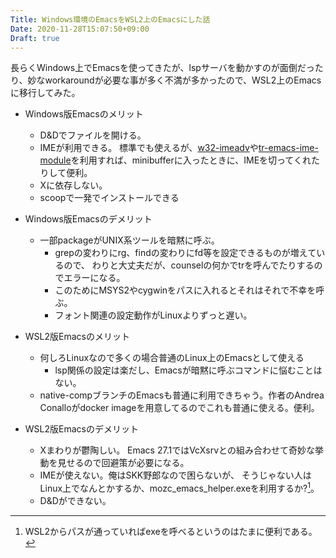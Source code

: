 ```yaml
---
Title: Windows環境のEmacsをWSL2上のEmacsにした話
Date: 2020-11-28T15:07:50+09:00
Draft: true
---
```


長らくWindows上でEmacsを使ってきたが、lspサーバを動かすのが面倒だったり、妙なworkaroundが必要な事が多く不満が多かったので、WSL2上のEmacsに移行してみた。

- Windows版Emacsのメリット
  - D&Dでファイルを開ける。
  - IMEが利用できる。
    標準でも使えるが、[w32-imeadv](https://github.com/maildrop/w32-imeadv)や[tr-emacs-ime-module](https://github.com/trueroad/tr-emacs-ime-module)を利用すれば、minibufferに入ったときに、IMEを切ってくれたりして便利。
  - Xに依存しない。
  - scoopで一発でインストールできる
  
- Windows版Emacsのデメリット
  - 一部packageがUNIX系ツールを暗黙に呼ぶ。
	- grepの変わりにrg、findの変わりにfd等を設定できるものが増えているので、
	  わりと大丈夫だが、counselの何かでtrを呼んでたりするのでエラーになる。
    - このためにMSYS2やcygwinをパスに入れるとそれはそれで不幸を呼ぶ。
	- フォント関連の設定動作がLinuxよりずっと遅い。

- WSL2版Emacsのメリット
  - 何しろLinuxなので多くの場合普通のLinux上のEmacsとして使える
    - lsp関係の設定は楽だし、Emacsが暗黙に呼ぶコマンドに悩むことはない。
  - native-compブランチのEmacsも普通に利用できちゃう。作者のAndrea Conalloがdocker imageを用意してるのでこれも普通に使える。便利。

- WSL2版Emacsのデメリット
  - Xまわりが鬱陶しい。
    Emacs 27.1ではVcXsrvとの組み合わせて奇妙な挙動を見せるので回避策が必要になる。
  - IMEが使えない。俺はSKK野郎なので困らないが、
    そうじゃない人はLinux上でなんとかするか、mozc_emacs_helper.exeを利用するか?[^1]。
  - D&Dができない。

[^1]:WSL2からパスが通っていればexeを呼べるというのはたまに便利である。


